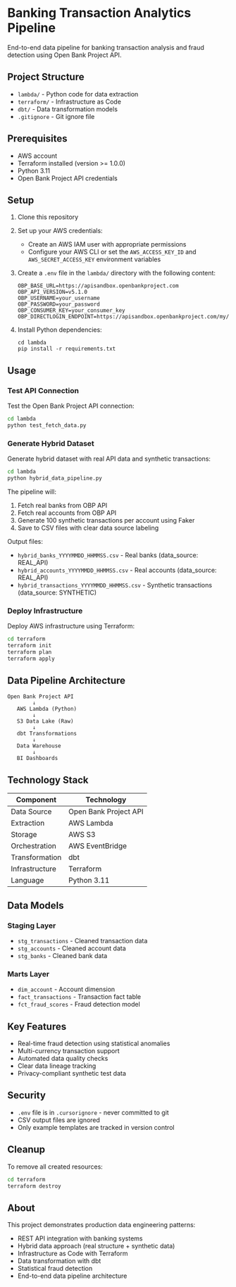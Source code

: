 # Banking Transaction Analytics Pipeline

End-to-end data pipeline for banking transaction analysis and fraud detection using Open Bank Project API.

## Project Structure

* `lambda/` - Python code for data extraction
* `terraform/` - Infrastructure as Code
* `dbt/` - Data transformation models
* `.gitignore` - Git ignore file

## Prerequisites

* AWS account
* Terraform installed (version >= 1.0.0)
* Python 3.11
* Open Bank Project API credentials

## Setup

1. Clone this repository

2. Set up your AWS credentials:
   * Create an AWS IAM user with appropriate permissions
   * Configure your AWS CLI or set the `AWS_ACCESS_KEY_ID` and `AWS_SECRET_ACCESS_KEY` environment variables

3. Create a `.env` file in the `lambda/` directory with the following content:
   ```
   OBP_BASE_URL=https://apisandbox.openbankproject.com
   OBP_API_VERSION=v5.1.0
   OBP_USERNAME=your_username
   OBP_PASSWORD=your_password
   OBP_CONSUMER_KEY=your_consumer_key
   OBP_DIRECTLOGIN_ENDPOINT=https://apisandbox.openbankproject.com/my/logins/direct
   ```

4. Install Python dependencies:
   ```
   cd lambda
   pip install -r requirements.txt
   ```

## Usage

### Test API Connection

Test the Open Bank Project API connection:

```bash
cd lambda
python test_fetch_data.py
```

### Generate Hybrid Dataset

Generate hybrid dataset with real API data and synthetic transactions:

```bash
cd lambda
python hybrid_data_pipeline.py
```

The pipeline will:
1. Fetch real banks from OBP API
2. Fetch real accounts from OBP API
3. Generate 100 synthetic transactions per account using Faker
4. Save to CSV files with clear data source labeling

Output files:
* `hybrid_banks_YYYYMMDD_HHMMSS.csv` - Real banks (data_source: REAL_API)
* `hybrid_accounts_YYYYMMDD_HHMMSS.csv` - Real accounts (data_source: REAL_API)
* `hybrid_transactions_YYYYMMDD_HHMMSS.csv` - Synthetic transactions (data_source: SYNTHETIC)

### Deploy Infrastructure

Deploy AWS infrastructure using Terraform:

```bash
cd terraform
terraform init
terraform plan
terraform apply
```

## Data Pipeline Architecture

```
Open Bank Project API
        ↓
   AWS Lambda (Python)
        ↓
   S3 Data Lake (Raw)
        ↓
   dbt Transformations
        ↓
   Data Warehouse
        ↓
   BI Dashboards
```

## Technology Stack

| Component | Technology |
|-----------|------------|
| Data Source | Open Bank Project API |
| Extraction | AWS Lambda |
| Storage | AWS S3 |
| Orchestration | AWS EventBridge |
| Transformation | dbt |
| Infrastructure | Terraform |
| Language | Python 3.11 |

## Data Models

### Staging Layer
* `stg_transactions` - Cleaned transaction data
* `stg_accounts` - Cleaned account data
* `stg_banks` - Cleaned bank data

### Marts Layer
* `dim_account` - Account dimension
* `fact_transactions` - Transaction fact table
* `fct_fraud_scores` - Fraud detection model

## Key Features

* Real-time fraud detection using statistical anomalies
* Multi-currency transaction support
* Automated data quality checks
* Clear data lineage tracking
* Privacy-compliant synthetic test data

## Security

* `.env` file is in `.cursorignore` - never committed to git
* CSV output files are ignored
* Only example templates are tracked in version control

## Cleanup

To remove all created resources:

```bash
cd terraform
terraform destroy
```

## About

This project demonstrates production data engineering patterns:
* REST API integration with banking systems
* Hybrid data approach (real structure + synthetic data)
* Infrastructure as Code with Terraform
* Data transformation with dbt
* Statistical fraud detection
* End-to-end data pipeline architecture


